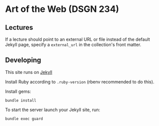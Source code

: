 # Art of the Web (DSGN 234)

## Lectures

If a lecture should point to an external URL or file instead of the default Jekyll page,
specify a `external_url` in the collection's front matter.

## Developing

This site runs on [Jekyll](https://jekyllrb.com/)

Install Ruby according to `.ruby-version` (rbenv recommended to do this).

Install gems:

`bundle install`

To start the server launch your Jekyll site, run:

`bundle exec guard`
